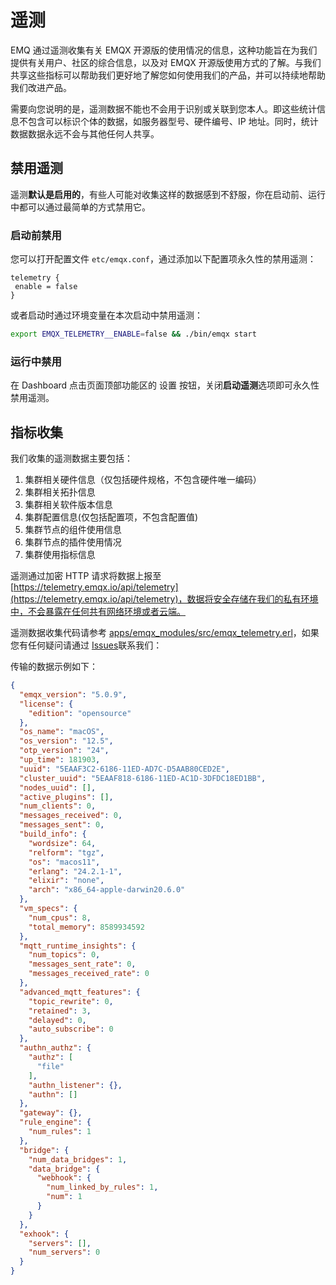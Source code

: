 # 遥测

EMQ 通过遥测收集有关 EMQX 开源版的使用情况的信息，这种功能旨在为我们提供有关用户、社区的综合信息，以及对 EMQX 开源版使用方式的了解。与我们共享这些指标可以帮助我们更好地了解您如何使用我们的产品，并可以持续地帮助我们改进产品。

需要向您说明的是，遥测数据不能也不会用于识别或关联到您本人。即这些统计信息不包含可以标识个体的数据，如服务器型号、硬件编号、IP 地址。同时，统计数据数据永远不会与其他任何人共享。

## 禁用遥测

遥测**默认是启用的**，有些人可能对收集这样的数据感到不舒服，你在启动前、运行中都可以通过最简单的方式禁用它。

### 启动前禁用

您可以打开配置文件 `etc/emqx.conf`，通过添加以下配置项永久性的禁用遥测：

```
telemetry {
 enable = false
}
```

或者启动时通过环境变量在本次启动中禁用遥测：

```bash
export EMQX_TELEMETRY__ENABLE=false && ./bin/emqx start
```

### 运行中禁用

在 Dashboard 点击页面顶部功能区的 设置 按钮，关闭**启动遥测**选项即可永久性禁用遥测。

## 指标收集

我们收集的遥测数据主要包括：

1. 集群相关硬件信息（仅包括硬件规格，不包含硬件唯一编码）
2. 集群相关拓扑信息
3. 集群相关软件版本信息
4. 集群配置信息(仅包括配置项，不包含配置值)
5. 集群节点的组件使用信息
6. 集群节点的插件使用情况
7. 集群使用指标信息

遥测通过加密 HTTP 请求将数据上报至 [https://telemetry.emqx.io/api/telemetry](https://telemetry.emqx.io/api/telemetry)，数据将安全存储在我们的私有环境中，不会暴露在任何共有网络环境或者云端。

遥测数据收集代码请参考 [apps/emqx_modules/src/emqx_telemetry.erl](https://github.com/emqx/emqx/blob/master/apps/emqx_modules/src/emqx_telemetry.erl)，如果您有任何疑问请通过 [Issues](http://github.com/emqx/emqx/issues)联系我们：

传输的数据示例如下：

```json
{
  "emqx_version": "5.0.9",
  "license": {
    "edition": "opensource"
  },
  "os_name": "macOS",
  "os_version": "12.5",
  "otp_version": "24",
  "up_time": 181903,
  "uuid": "5EAAF3C2-6186-11ED-AD7C-D5AAB80CED2E",
  "cluster_uuid": "5EAAF818-6186-11ED-AC1D-3DFDC18ED1BB",
  "nodes_uuid": [],
  "active_plugins": [],
  "num_clients": 0,
  "messages_received": 0,
  "messages_sent": 0,
  "build_info": {
    "wordsize": 64,
    "relform": "tgz",
    "os": "macos11",
    "erlang": "24.2.1-1",
    "elixir": "none",
    "arch": "x86_64-apple-darwin20.6.0"
  },
  "vm_specs": {
    "num_cpus": 8,
    "total_memory": 8589934592
  },
  "mqtt_runtime_insights": {
    "num_topics": 0,
    "messages_sent_rate": 0,
    "messages_received_rate": 0
  },
  "advanced_mqtt_features": {
    "topic_rewrite": 0,
    "retained": 3,
    "delayed": 0,
    "auto_subscribe": 0
  },
  "authn_authz": {
    "authz": [
      "file"
    ],
    "authn_listener": {},
    "authn": []
  },
  "gateway": {},
  "rule_engine": {
    "num_rules": 1
  },
  "bridge": {
    "num_data_bridges": 1,
    "data_bridge": {
      "webhook": {
        "num_linked_by_rules": 1,
        "num": 1
      }
    }
  },
  "exhook": {
    "servers": [],
    "num_servers": 0
  }
}
```
